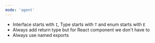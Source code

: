 ```yaml
---
mode: 'agent'
---
```


- Interface starts with `I`, Type starts with `T` and enum starts with `E`
- Always add return type but for React component we don't have to
- Always use named exports
